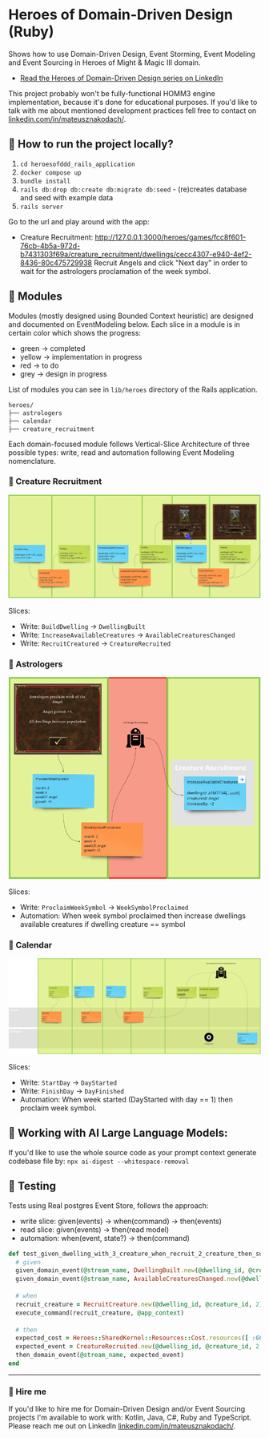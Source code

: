 # Heroes of Domain-Driven Design (Ruby)

Shows how to use Domain-Driven Design, Event Storming, Event Modeling and Event Sourcing in Heroes of Might & Magic III domain.

- [Read the Heroes of Domain-Driven Design series on LinkedIn]( https://www.linkedin.com/build-relation/newsletter-follow?entityUrn=7208819112179908609)

This project probably won't be fully-functional HOMM3 engine implementation, because it's done for educational purposes.
If you'd like to talk with me about mentioned development practices fell free to contact on [linkedin.com/in/mateusznakodach/](https://www.linkedin.com/in/mateusznakodach/).

## 🚀 How to run the project locally?

1. `cd heroesofddd_rails_application`
2. `docker compose up`
3. `bundle install`
2. `rails db:drop db:create db:migrate db:seed` - (re)creates database and seed with example data
7. `rails server`

Go to the url and play around with the app: 
- Creature Recruitment: http://127.0.0.1:3000/heroes/games/fcc8f601-76cb-4b5a-972d-b7431303f69a/creature_recruitment/dwellings/cecc4307-e940-4ef2-8436-80c475729938
Recruit Angels and click "Next day" in order to wait for the astrologers proclamation of the week symbol.

## 🧱 Modules

Modules (mostly designed using Bounded Context heuristic) are designed and documented on EventModeling below.
Each slice in a module is in certain color which shows the progress:
- green -> completed
- yellow -> implementation in progress
- red -> to do 
- grey -> design in progress

List of modules you can see in `lib/heroes` directory of the Rails application.
```
heroes/
├── astrologers
├── calendar
├── creature_recruitment
```

Each domain-focused module follows Vertical-Slice Architecture of three possible types: write, read and automation following Event Modeling nomenclature.

### 👾 Creature Recruitment

![EventModeling_Module_CreatureRecruitment.png](docs/images/EventModeling_Module_CreatureRecruitment.png)

Slices:
- Write: `BuildDwelling` -> `DwellingBuilt`
- Write: `IncreaseAvailableCreatures` -> `AvailableCreaturesChanged`
- Write: `RecruitCreatured` -> `CreatureRecruited`

### 🧙 Astrologers

![EventModeling_Module_Astrologers.png](docs/images/EventModeling_Module_Astrologers.png)

Slices:
- Write: `ProclaimWeekSymbol` -> `WeekSymbolProclaimed`
- Automation: When week symbol proclaimed then increase dwellings available creatures if dwelling creature == symbol

### 📅 Calendar

![EventModeling_Module_Calendar.png](docs/images/EventModeling_Module_Calendar.png)

Slices:
- Write: `StartDay` -> `DayStarted`
- Write: `FinishDay` -> `DayFinished`
- Automation: When week started (DayStarted with day == 1) then proclaim week symbol.

## 🤖 Working with AI Large Language Models:
If you'd like to use the whole source code as your prompt context generate codebase file by:
`npx ai-digest --whitespace-removal`

## 🧪 Testing
Tests using Real postgres Event Store, follows the approach: 
- write slice: given(events) -> when(command) -> then(events)
- read slice: given(events) -> then(read model)
- automation: when(event, state?) -> then(command)

```ruby
def test_given_dwelling_with_3_creature_when_recruit_2_creature_then_success
  # given
  given_domain_event(@stream_name, DwellingBuilt.new(@dwelling_id, @creature_id, @cost_per_troop))
  given_domain_event(@stream_name, AvailableCreaturesChanged.new(@dwelling_id, @creature_id, 3))

  # when
  recruit_creature = RecruitCreature.new(@dwelling_id, @creature_id, 2)
  execute_command(recruit_creature, @app_context)

  # then
  expected_cost = Heroes::SharedKernel::Resources::Cost.resources([ :GOLD, 6000 ], [ :GEM, 2 ])
  expected_event = CreatureRecruited.new(@dwelling_id, @creature_id, 2, expected_cost)
  then_domain_event(@stream_name, expected_event)
end
```


-------

### 💼 Hire me

If you'd like to hire me for Domain-Driven Design and/or Event Sourcing projects I'm available to work with:
Kotlin, Java, C#, Ruby and TypeScript.
Please reach me out on LinkedIn [linkedin.com/in/mateusznakodach/](https://www.linkedin.com/in/mateusznakodach/).